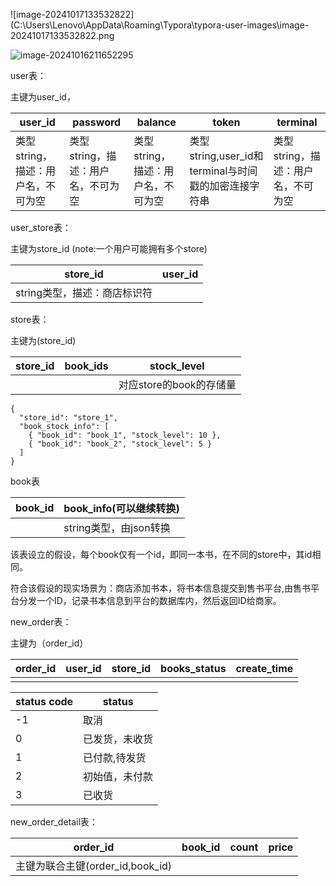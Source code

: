 

![image-20241017133532822](C:\Users\Lenovo\AppData\Roaming\Typora\typora-user-images\image-20241017133532822.png

![image-20241016211652295](C:\Users\Lenovo\AppData\Roaming\Typora\typora-user-images\image-20241016211652295.png)



user表：

主键为user_id，

| user_id                            | password                           | balance                            | token                                                | terminal                           |
| ---------------------------------- | ---------------------------------- | ---------------------------------- | ---------------------------------------------------- | ---------------------------------- |
| 类型string，描述：用户名，不可为空 | 类型string，描述：用户名，不可为空 | 类型string，描述：用户名，不可为空 | 类型string,user_id和terminal与时间戳的加密连接字符串 | 类型string，描述：用户名，不可为空 |



user_store表：

主键为store_id (note:一个用户可能拥有多个store)

| store_id                     | user_id |
| ---------------------------- | ------- |
| string类型，描述：商店标识符 |         |



store表：

主键为(store_id)

| store_id | book_ids | stock_level             |
| -------- | -------- | ----------------------- |
|          |          | 对应store的book的存储量 |

```
{
  "store_id": "store_1",
  "book_stock_info": [
    { "book_id": "book_1", "stock_level": 10 },
    { "book_id": "book_2", "stock_level": 5 }
  ]
}
```



book表

| book_id | book_info(可以继续转换) |
| ------- | ----------------------- |
|         | string类型，由json转换  |

该表设立的假设，每个book仅有一个id，即同一本书，在不同的store中，其id相同。

符合该假设的现实场景为：商店添加书本，将书本信息提交到售书平台,由售书平台分发一个ID，记录书本信息到平台的数据库内，然后返回ID给商家。



new_order表：

主键为（order_id）

| order_id | user_id | store_id | books_status | create_time |
| -------- | ------- | -------- | ------ | ------ |
|          |         |          |        |        |



| status code | status         |
| ----------- | -------------- |
| -1          | 取消           |
| 0           | 已发货，未收货         |
| 1           | 已付款,待发货         |
| 2           | 初始值，未付款 |
| 3           | 已收货         |



new_order_detail表：

| order_id                         | book_id | count | price |
| -------------------------------- | ------- | ----- | ----- |
| 主键为联合主键(order_id,book_id) |         |       |       |

